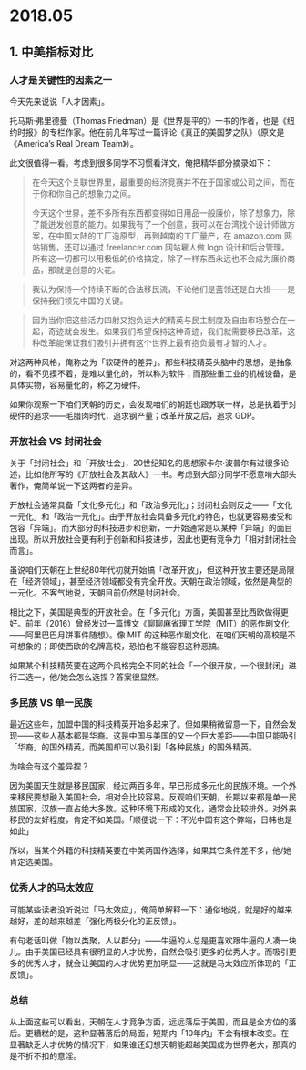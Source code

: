 # 2018.05
## 1. 中美指标对比
### 人才是关键性的因素之一
今天先来说说「人才因素」。

托马斯·弗里德曼（Thomas Friedman）是《世界是平的》一书的作者，也是《纽约时报》的专栏作家。他在前几年写过一篇评论《真正的美国梦之队》（原文是《America’s Real Dream Team》）。

此文很值得一看。考虑到很多同学不习惯看洋文，俺把精华部分摘录如下：

> 在今天这个关联世界里，最重要的经济竞赛并不在于国家或公司之间，而在于你和你自己的想象力之间。
>
> 今天这个世界，差不多所有东西都变得如日用品一般廉价，除了想象力，除了能迸发创意的能力。如果我有了一个创意，我可以在台湾找个设计师做方案，在中国大陆的工厂造原型，再到越南的工厂量产，在 amazon.com 网站销售，还可以通过 freelancer.com 网站雇人做 logo 设计和后台管理。所有这一切都可以用极低的价格搞定，除了一样东西永远也不会成为廉价商品，那就是创意的火花。

> 我认为保持一个持续不断的合法移民流，不论他们是蓝领还是白大褂——是保持我们领先中国的关键。

> 因为当你把这些活力四射又抱负远大的精英与民主制度及自由市场整合在一起，奇迹就会发生。如果我们希望保持这种奇迹，我们就需要移民改革，这种改革能保证我们吸引并拥有这个世界上最有抱负最有才智的人才。

对这两种风格，俺称之为「软硬件的差异」。那些科技精英头脑中的思想，是抽象的，看不见摸不着，是难以量化的，所以称为软件；而那些重工业的机械设备，是具体实物，容易量化的，称之为硬件。

如果你观察一下咱们天朝的历史，会发现咱们的朝廷也跟苏联一样，总是执着于对硬件的追求——毛腊肉时代，追求钢产量；改革开放之后，追求 GDP。

### 开放社会 VS 封闭社会
关于「封闭社会」和「开放社会」，20世纪知名的思想家卡尔·波普尔有过很多论述，比如他所写的《开放社会及其敌人》一书。考虑到大部分同学不愿意啃大部头著作，俺简单说一下这两者的差异。

开放社会通常具备「文化多元化」和「政治多元化」；封闭社会则反之——「文化一元化」和「政治一元化」。由于开放社会具备多元化的特色，也就更容易接受和包容「异端」。而大部分的科技进步和创新，一开始通常是以某种「异端」的面目出现。所以开放社会更有利于创新和科技进步，因此也更有竞争力「相对封闭社会而言」。

虽说咱们天朝在上世纪80年代初就开始搞「改革开放」，但这种开放主要还是局限在「经济领域」，甚至经济领域都没有完全开放。天朝在政治领域，依然是典型的一元化。不客气地说，天朝目前仍然是封闭社会。

相比之下，美国是典型的开放社会。在「多元化」方面，美国甚至比西欧做得更好。前年（2016）曾经发过一篇博文《聊聊麻省理工学院（MIT）的恶作剧文化——阿里巴巴月饼事件随想》。像 MIT 的这种恶作剧文化，在咱们天朝的高校是不可想象的；即使西欧的名牌高校，恐怕也不能容忍这种恶搞。

如果某个科技精英要在这两个风格完全不同的社会「一个很开放，一个很封闭」进行二选一，他/她会怎么选捏？答案很显然。

### 多民族 VS 单一民族
最近这些年，加盟中国的科技精英开始多起来了。但如果稍微留意一下，自然会发现——这些人基本都是华裔。这是中国与美国的又一个巨大差距——中国只能吸引「华裔」的国外精英，而美国却可以吸引到「各种民族」的国外精英。

为啥会有这个差异捏？

因为美国天生就是移民国家，经过两百多年，早已形成多元化的民族环境。一个外来移民要想融入美国社会，相对会比较容易。反观咱们天朝，长期以来都是单一民族国家，汉族一直占绝大多数。这种环境下形成的文化，通常会比较排外。对外来移民的友好程度，肯定不如美国。「顺便说一下：不光中国有这个弊端，日韩也是如此」

所以，当某个外籍的科技精英要在中美两国作选择，如果其它条件差不多，他/她肯定选美国。

### 优秀人才的马太效应
可能某些读者没听说过「马太效应」，俺简单解释一下：通俗地说，就是好的越来越好，差的越来越差「强化两极分化的正反馈」。

有句老话叫做「物以类聚，人以群分」——牛逼的人总是更喜欢跟牛逼的人凑一块儿。由于美国已经具有很明显的人才优势，自然会吸引更多的优秀人才。而吸引更多的优秀人才，就会让美国的人才优势更加明显——这就是马太效应所体现的「正反馈」。

### 总结
从上面这些可以看出，天朝在人才竞争方面，远远落后于美国，而且是全方位的落后。更糟糕的是，这种显著落后的局面，短期内「10年内」不会有根本改变。在显著缺乏人才优势的情况下，如果谁还幻想天朝能超越美国成为世界老大，那真的是不折不扣的意淫。